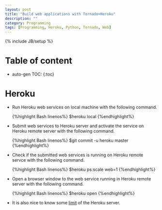 ```yaml
---
layout: post
title: "Build web applications with Tornado+Heroku"
description: ""
category: Programming 
tags: [Programming, Heroku, Python, Tornado, Web]
---
```

{% include JB/setup %}
<script type="text/javascript"
 src="http://cdn.mathjax.org/mathjax/latest/MathJax.js?config=TeX-AMS-MML_HTMLorMML">
</script>
 
# Table of content
* auto-gen TOC:
{:toc}


# Heroku

- Run Heroku web services on local machine with the following command.

  {%highlight Bash linenos%}
  $heroku local
  {%endhighlight%}

- Submit web services to Heroku server and activate the service on Heroku remote server with the following command.

  {%highlight Bash linenos%}
  $git commit -u heroku master
  {%endhighlight%}

- Check if the submitted web services is running on Heroku remote servce with the following command.

  {%highlight Bash linenos%}
  $heroku ps:scale web=1
  {%endhighlight%}

- Open a browser window to the web service running in Heroku remote server with the following command.

  {%highlight Bash linenos%}
  $heroku open
  {%endhighlight%}

- It is also nice to know some [limit](https://devcenter.heroku.com/articles/limits) of the Heroku server.



